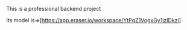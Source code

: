 This is a professional backend project 

Its model is=>[https://app.eraser.io/workspace/YtPqZ1VogxGy1jzIDkzj]